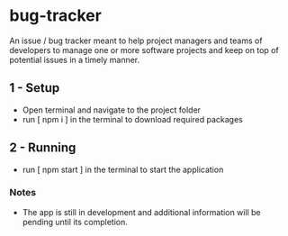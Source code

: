 # bug-tracker
An issue / bug tracker meant to help project managers and teams of developers to manage one or more software projects and keep on top of potential issues in a timely manner.

## 1 - Setup
- Open terminal and navigate to the project folder
- run [ npm i ] in the terminal to download required packages

## 2 - Running
- run [ npm start ] in the terminal to start the application


### Notes
- The app is still in development and additional information will be pending until its completion.
